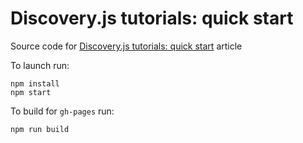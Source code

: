 # Discovery.js tutorials: quick start

Source code for [Discovery.js tutorials: quick start](https://dev.to/rdvornov/discovery-js-tutorials-quick-start-m3k) article

To launch run:

```
npm install
npm start
```

To build for `gh-pages` run:

```
npm run build
```
